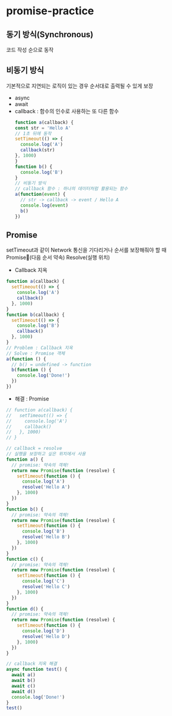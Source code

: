 # promise-practice

## 동기 방식(Synchronous)

코드 작성 순으로 동작

## 비동기 방식

기본적으로 지연되는 로직이 있는 경우 순서대로 출력될 수 있게 보장

- async
- await
- callback : 함수의 인수로 사용하는 또 다른 함수
  ```js
  function a(callback) {
  const str = 'Hello A'
  // 1초 뒤에 동작
  setTimeout(() => {
    console.log('A')
    callback(str)
  }, 1000)
  }
  function b() {
    console.log('B')
  }
  // 비동기 방식
  // callback 함수 : 하나의 데이터처럼 활용되는 함수
  a(function(event) {
    // str -> callback -> event / Hello A
    console.log(event)
    b()
  })
  ```
  
## Promise

setTimeout과 같이 Network 통신을 기다리거나 순서를 보장해줘야 할 때   
Promise(다음 순서 약속) Resolve(실행 위치)

- Callback 지옥 
```js
function a(callback) {
  setTimeout(() => {
    console.log('A')
    callback()
  }, 1000)
}
function b(callback) {
  setTimeout(() => {
    console.log('B')
    callback()
  }, 1000)
}
// Problem : Callback 지옥
// Solve : Promise 객체
a(function () {
  // b() = undefined -> function
  b(function () {
    console.log('Done!')
  }) 
})
```

- 해결 : Promise
```js
// function a(callback) {
//   setTimeout(() => {
//     console.log('A')
//     callback()
//   }, 1000)
// }

// callback = resolve
// 실행을 보장하고 싶은 위치에서 사용
function a() {
  // promise: 약속의 객체!
  return new Promise(function (resolve) {
    setTimeout(function () {
      console.log('A')
      resolve('Hello A')
    }, 1000)
  })
}
function b() {
  // promise: 약속의 객체!
  return new Promise(function (resolve) {
    setTimeout(function () {
      console.log('B')
      resolve('Hello B')
    }, 1000)
  })
}
function c() {
  // promise: 약속의 객체!
  return new Promise(function (resolve) {
    setTimeout(function () {
      console.log('C')
      resolve('Hello C')
    }, 1000)
  })
}
function d() {
  // promise: 약속의 객체!
  return new Promise(function (resolve) {
    setTimeout(function () {
      console.log('D')
      resolve('Hello D')
    }, 1000)
  })
}

// callback 지옥 해결
async function test() {
  await a()
  await b()
  await c()
  await d()
  console.log('Done!')
}
test()
```
